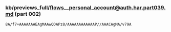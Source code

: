 ### kb/previews_full/flows__personal_account@auth.har.part039.md (part 002)

```md
8A/f7+AAAAAAAEAgMAAwQDAPz8/AAAAAAAAAAAAP//AAACAgMA/v79A
```

```
